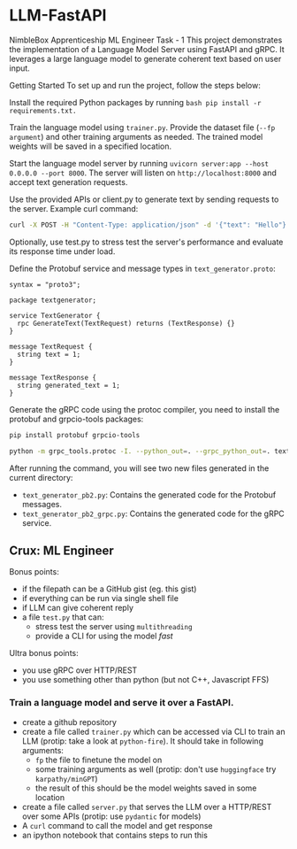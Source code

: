 # LLM-FastAPI
NimbleBox Apprenticeship ML Engineer Task - 1
This project demonstrates the implementation of a Language Model Server using FastAPI and gRPC. It leverages a large language model to generate coherent text based on user input. 

Getting Started
To set up and run the project, follow the steps below:

Install the required Python packages by running 
    ```bash
    pip install -r requirements.txt.
    ```

Train the language model using `trainer.py`. Provide the dataset file (`--fp argument`) and other training arguments as needed. The trained model weights will be saved in a specified location.

Start the language model server by running `uvicorn server:app --host 0.0.0.0 --port 8000`. The server will listen on `http://localhost:8000` and accept text generation requests.

Use the provided APIs or client.py to generate text by sending requests to the server. Example curl command: 
```bash
curl -X POST -H "Content-Type: application/json" -d '{"text": "Hello"}' http://localhost:8000/generate
```

Optionally, use test.py to stress test the server's performance and evaluate its response time under load.

Define the Protobuf service and message types in `text_generator.proto`:

```
syntax = "proto3";

package textgenerator;

service TextGenerator {
  rpc GenerateText(TextRequest) returns (TextResponse) {}
}

message TextRequest {
  string text = 1;
}

message TextResponse {
  string generated_text = 1;
}
```

Generate the gRPC code using the protoc compiler, you need to install the protobuf and grpcio-tools packages:
```bash
pip install protobuf grpcio-tools
```
```bash
python -m grpc_tools.protoc -I. --python_out=. --grpc_python_out=. text_generator.proto
```

After running the command, you will see two new files generated in the current directory:
- `text_generator_pb2.py`: Contains the generated code for the Protobuf messages.
- `text_generator_pb2_grpc.py`: Contains the generated code for the gRPC service.


## Crux: ML Engineer

Bonus points:
- if the filepath can be a GitHub gist (eg. this gist)
- if everything can be run via single shell file
- if LLM can give coherent reply
- a file `test.py` that can:
  - stress test the server using `multithreading`
  - provide a CLI for using the model *fast*

Ultra bonus points:
- you use gRPC over HTTP/REST
- you use something other than python (but not C++, Javascript FFS)

### Train a language model and serve it over a FastAPI.

- create a github repository
- create a file called `trainer.py` which can be accessed via CLI to train an LLM (protip: take a look at `python-fire`). It should take in following arguments:
  - `fp` the file to finetune the model on
  - some training arguments as well (protip: don't use `huggingface` try `karpathy/minGPT`)
  - the result of this should be the model weights saved in some location
- create a file called `server.py` that serves the LLM over a HTTP/REST over some APIs (protip: use `pydantic` for models)
- A `curl` command to call the model and get response
- an ipython notebook that contains steps to run this

